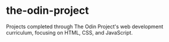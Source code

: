 # the-odin-project
Projects completed through The Odin Project's web development curriculum, focusing on HTML, CSS, and JavaScript.
